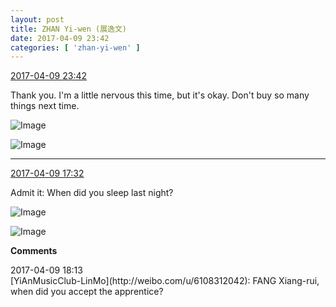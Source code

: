 ```yaml
---
layout: post
title: ZHAN Yi-wen (展逸文)
date: 2017-04-09 23:42
categories: [ 'zhan-yi-wen' ]
---
```


<div class="weibo-info">
  <a href="http://weibo.com/6108090526/EDLnVkGN0">2017-04-09 23:42</a>
</div>

Thank you. I'm a little nervous this time, but it's okay. Don't buy so many things next time.

<!-- more -->

![Image](https://wx3.sinaimg.cn/mw690/006FmVn8gy1feguvtahqjj30qo1bfn8d.jpg)

![Image](https://wx3.sinaimg.cn/mw690/006FmVn8gy1feguvu7exjj30zk0qo14q.jpg)

---

<div class="weibo-info">
  <a href="http://weibo.com/6108090526/EDIXFmVJO">2017-04-09 17:32</a>
</div>

Admit it: When did you sleep last night?

![Image](https://wx4.sinaimg.cn/mw690/006FmVn8ly1fegk6o63f7j30ku112gpn.jpg)

![Image](https://wx4.sinaimg.cn/mw690/006FmVn8ly1fegk6p39cmj30ku112af2.jpg)

**Comments**

<div class="weibo-info">2017-04-09 18:13</div>
[YiAnMusicClub-LinMo](http://weibo.com/u/6108312042): FANG Xiang-rui, when did you accept the apprentice?
